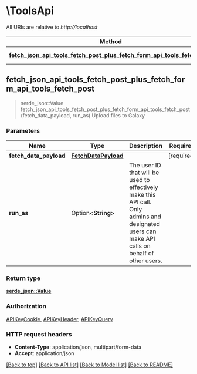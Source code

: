 # \ToolsApi

All URIs are relative to *http://localhost*

Method | HTTP request | Description
------------- | ------------- | -------------
[**fetch_json_api_tools_fetch_post_plus_fetch_form_api_tools_fetch_post**](ToolsApi.md#fetch_json_api_tools_fetch_post_plus_fetch_form_api_tools_fetch_post) | **POST** /api/tools/fetch | Upload files to Galaxy



## fetch_json_api_tools_fetch_post_plus_fetch_form_api_tools_fetch_post

> serde_json::Value fetch_json_api_tools_fetch_post_plus_fetch_form_api_tools_fetch_post(fetch_data_payload, run_as)
Upload files to Galaxy

### Parameters


Name | Type | Description  | Required | Notes
------------- | ------------- | ------------- | ------------- | -------------
**fetch_data_payload** | [**FetchDataPayload**](FetchDataPayload.md) |  | [required] |
**run_as** | Option<**String**> | The user ID that will be used to effectively make this API call. Only admins and designated users can make API calls on behalf of other users. |  |

### Return type

[**serde_json::Value**](serde_json::Value.md)

### Authorization

[APIKeyCookie](../README.md#APIKeyCookie), [APIKeyHeader](../README.md#APIKeyHeader), [APIKeyQuery](../README.md#APIKeyQuery)

### HTTP request headers

- **Content-Type**: application/json, multipart/form-data
- **Accept**: application/json

[[Back to top]](#) [[Back to API list]](../README.md#documentation-for-api-endpoints) [[Back to Model list]](../README.md#documentation-for-models) [[Back to README]](../README.md)

